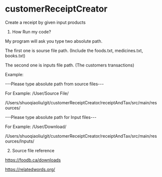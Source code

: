 # customerReceiptCreator
Create a receipt by given input products

1. How Run my code?

My program will ask you type two absolute path.

The first one is sourse file path. (Include the foods.txt, medicines.txt, books.txt)

The second one is inputs file path. (The customers transactions)

Example:

---Please type absolute path from source files---

For Example: /User/Source File/

/Users/shuoqiaoliu/git/customerReceiptCreator/receiptAndTax/src/main/resources/

---Please type absolute path for Input files---

For Example: /User/Download/

/Users/shuoqiaoliu/git/customerReceiptCreator/receiptAndTax/src/main/resources/Inputs/


2. Source file reference

https://foodb.ca/downloads

https://relatedwords.org/

